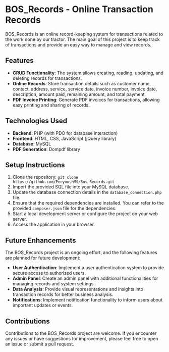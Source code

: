 # BOS_Records - Online Transaction Records

BOS_Records is an online record-keeping system for transactions related to the work done by our tractor. The main goal of this project is to keep track of transactions and provide an easy way to manage and view records. 

## Features

- **CRUD Functionality**: The system allows creating, reading, updating, and deleting records for transactions.
- **Online Records**: Store transaction details such as customer name, contact, address, service, service date, invoice number, invoice date, description, amount paid, remaining amount, and total payment.
- **PDF Invoice Printing**: Generate PDF invoices for transactions, allowing easy printing and sharing of records.

## Technologies Used

- **Backend**: PHP (with PDO for database interaction)
- **Frontend**: HTML, CSS, JavaScript (jQuery library)
- **Database**: MySQL
- **PDF Generation**: Dompdf library

## Setup Instructions

1. Clone the repository: `git clone https://github.com/PeeyooshMS/Bos_Records.git`
2. Import the provided SQL file into your MySQL database.
3. Update the database connection details in the `database_connection.php` file.
4. Ensure that the required dependencies are installed. You can refer to the provided `composer.json` file for the dependencies.
5. Start a local development server or configure the project on your web server.
6. Access the application in your browser.

## Future Enhancements

The BOS_Records project is an ongoing effort, and the following features are planned for future development:

- **User Authentication**: Implement a user authentication system to provide secure access to authorized users.
- **Admin Panel**: Create an admin panel with additional functionalities for managing records and system settings.
- **Data Analysis**: Provide visual representations and insights into transaction records for better business analysis.
- **Notifications**: Implement notification functionality to inform users about important updates or events.


## Contributions

Contributions to the BOS_Records project are welcome. If you encounter any issues or have suggestions for improvement, please feel free to open an issue or submit a pull request.

